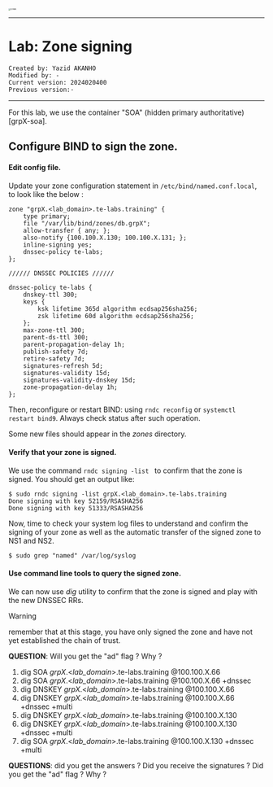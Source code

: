 
<img src="https://github.com/yakanho/training/assets/54844453/321060e5-fc84-40f7-8caa-846d0a68494b" alt="ICANN" style="zoom:25%;" />

------

# Lab: Zone signing

```
Created by: Yazid AKANHO
Modified by: -
Current version: 2024020400
Previous version:-
```

------
For this lab, we use the container "SOA" (hidden primary authoritative) [grpX-soa].

## Configure BIND to sign the zone.

#### Edit config file.
Update your zone configuration statement in `/etc/bind/named.conf.local`, to look like the below : 

```
zone "grpX.<lab_domain>.te-labs.training" {
	type primary;
	file "/var/lib/bind/zones/db.grpX";
	allow-transfer { any; };
	also-notify {100.100.X.130; 100.100.X.131; };
	inline-signing yes;
	dnssec-policy te-labs;
};

////// DNSSEC POLICIES //////

dnssec-policy te-labs {
    dnskey-ttl 300;
    keys {
        ksk lifetime 365d algorithm ecdsap256sha256;
        zsk lifetime 60d algorithm ecdsap256sha256;
    };
    max-zone-ttl 300;
    parent-ds-ttl 300;
    parent-propagation-delay 1h;
    publish-safety 7d;
    retire-safety 7d;
    signatures-refresh 5d;
    signatures-validity 15d;
    signatures-validity-dnskey 15d;
    zone-propagation-delay 1h;
};
```


Then, reconfigure or restart BIND: using `rndc reconfig` or `systemctl restart bind9`. Always check status after such operation.

Some new files should appear in the *zones* directory.

#### Verify that your zone is signed.
We use the command `rndc signing -list ` to confirm that the zone is signed. You should get an output like:

```
$ sudo rndc signing -list grpX.<lab_domain>.te-labs.training
Done signing with key 52159/RSASHA256
Done signing with key 51333/RSASHA256
```
Now, time to check your system log files to understand and confirm the signing of your zone as well as the automatic transfer of the signed zone to NS1 and NS2.

```
$ sudo grep "named" /var/log/syslog
```

#### Use command line tools to query the signed zone.
We can now use *dig* utility to confirm that the zone is signed and play with the new DNSSEC RRs.



> [!WARNING]
>
> remember that at this stage, you have only signed the zone and have not yet established the chain of trust.

**QUESTION**: Will you get the "ad" flag ? Why ?

1. dig SOA *grpX*.<*lab_domain*>.te-labs.training @100.100.X.66
2. dig SOA *grpX*.<*lab_domain*>.te-labs.training @100.100.X.66 +dnssec
3. dig DNSKEY *grpX*.<*lab_domain*>.te-labs.training @100.100.X.66
4. dig DNSKEY *grpX*.<*lab_domain*>.te-labs.training @100.100.X.66 +dnssec +multi
5. dig DNSKEY *grpX*.<*lab_domain*>.te-labs.training @100.100.X.130
6. dig DNSKEY *grpX*.<*lab_domain*>.te-labs.training @100.100.X.130 +dnssec +multi
7. dig SOA *grpX*.<*lab_domain*>.te-labs.training @100.100.X.130 +dnssec +multi

**QUESTIONS**: did you get the answers ? Did you receive the  signatures ? Did you get the "ad" flag ? Why ?

